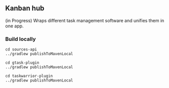 ## Kanban hub 
(in Progress)
Wraps different task management software and unifies them in one app.

### Build locally

```
cd sources-api
../gradlew publishToMavenLocal

cd gtask-plugin
../gradlew publishToMavenLocal

cd taskwarrior-plugin
../gradlew publishToMavenLocal
```
